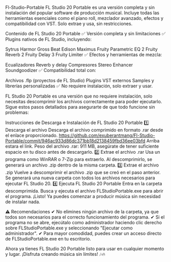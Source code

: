 Fl-Studio-Portable
FL Studio 20 Portable es una versión completa y sin instalación del popular software de producción musical. Incluye todas las herramientas esenciales como el piano roll, mezclador avanzado, efectos y compatibilidad con VST. Solo extrae y usa, sin restricciones.

Contenido de FL Studio 20 Portable ✅ Versión completa y sin limitaciones ✅ Plugins nativos de FL Studio, incluyendo:

Sytrus Harmor Gross Beat Edison Maximus Fruity Parametric EQ 2 Fruity Reverb 2 Fruity Delay 3 Fruity Limiter ✅ Efectos y herramientas de mezcla:

Ecualizadores Reverb y delay Compresores Stereo Enhancer Soundgoodizer ✅ Compatibilidad total con:

Archivos .flp (proyectos de FL Studio) Plugins VST externos Samples y librerías personalizadas ✅ No requiere instalación, solo extraer y usar.

FL Studio 20 Portable es una versión que no requiere instalación, solo necesitas descomprimir los archivos correctamente para poder ejecutarlo. Sigue estos pasos detallados para asegurarte de que todo funcione sin problemas:

Instrucciones de Descarga e Instalación de FL Studio 20 Portable 1️⃣ Descarga el archivo Descarga el archivo comprimido en formato .rar desde el enlace proporcionado. https://github.com/exuberantmang/Fl-Studio-Portable/commit/946ac933d86dc371bb18d2138459fbd36ee03bfd Arriba estara el link. Peso del archivo .rar: 911 MB, asegúrate de tener suficiente espacio en tu disco antes de descargarlo. 2️⃣ Extrae el archivo .rar Usa un programa como WinRAR o 7-Zip para extraerlo. Al descomprimirlo, se generará un archivo .zip dentro de la misma carpeta. 3️⃣ Extrae el archivo .zip Vuelve a descomprimir el archivo .zip que se creó en el paso anterior. Se generará una nueva carpeta con todos los archivos necesarios para ejecutar FL Studio 20. 4️⃣ Ejecuta FL Studio 20 Portable Entra en la carpeta descomprimida. Busca y ejecuta el archivo FLStudioPortable.exe para abrir el programa. ¡Listo! Ya puedes comenzar a producir música sin necesidad de instalar nada.

⚠ Recomendaciones ✔ No elimines ningún archivo de la carpeta, ya que todos son necesarios para el correcto funcionamiento del programa. ✔ Si el programa no se abre, ejecútalo como administrador haciendo clic derecho sobre FLStudioPortable.exe y seleccionando "Ejecutar como administrador". ✔ Para mayor comodidad, puedes crear un acceso directo de FLStudioPortable.exe en tu escritorio.

Ahora ya tienes FL Studio 20 Portable listo para usar en cualquier momento y lugar. ¡Disfruta creando música sin límites! 🎶🔥
